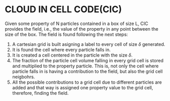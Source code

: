 CLOUD IN CELL CODE(CIC)
==============================


Given some property of N particles contained in a box of size L,
CIC provides the field, i.e., the value of the property in any
point between the size of the box. 
The field is found following the next steps:

1. A cartesian grid is built asigning a label to every cell of size $\delta$ generated. 
2. It is found the cell where every particle falls in.
3. It is created a cell centered in the particle with the size $\delta$.
4. The fraction of the particle cell volume falling in every grid cell is stored
   and multiplied to the property particle. 
   This is, not only the cell where particle falls in is having a contribution
   to the field, but also the grid cell neigbohrs. 
5. All the possible contributions to a grid cell due to different particles are 
   added and that way is assigned one property value to the grid cell, therefore, 
   finding the field.    